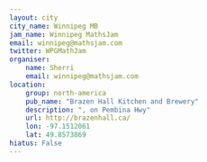 ```yaml
---
layout: city
city_name: Winnipeg MB
jam_name: Winnipeg MathsJam
email: winnipeg@mathsjam.com
twitter: WPGMathJam
organiser:
    name: Sherri
    email: winnipeg@mathsjam.com
location:
    group: north-america
    pub_name: "Brazen Hall Kitchen and Brewery"
    description: ", on Pembina Hwy"
    url: http://brazenhall.ca/
    lon: -97.1512061
    lat: 49.8573869
hiatus: False
---
```

